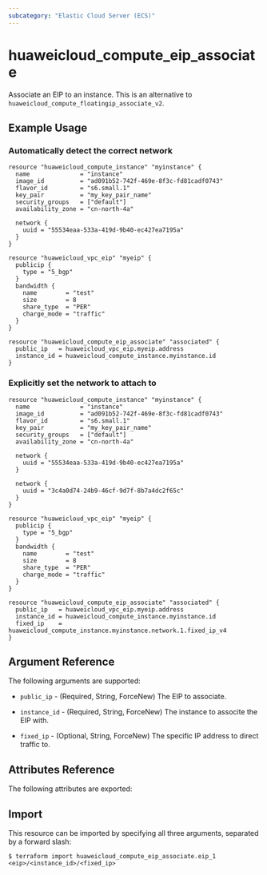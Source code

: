 ```yaml
---
subcategory: "Elastic Cloud Server (ECS)"
---
```


# huaweicloud\_compute\_eip\_associate

Associate an EIP to an instance. This is an alternative to
`huaweicloud_compute_floatingip_associate_v2`.

## Example Usage

### Automatically detect the correct network

```hcl
resource "huaweicloud_compute_instance" "myinstance" {
  name              = "instance"
  image_id          = "ad091b52-742f-469e-8f3c-fd81cadf0743"
  flavor_id         = "s6.small.1"
  key_pair          = "my_key_pair_name"
  security_groups   = ["default"]
  availability_zone = "cn-north-4a"

  network {
    uuid = "55534eaa-533a-419d-9b40-ec427ea7195a"
  }
}

resource "huaweicloud_vpc_eip" "myeip" {
  publicip {
    type = "5_bgp"
  }
  bandwidth {
    name        = "test"
    size        = 8
    share_type  = "PER"
    charge_mode = "traffic"
  }
}

resource "huaweicloud_compute_eip_associate" "associated" {
  public_ip   = huaweicloud_vpc_eip.myeip.address
  instance_id = huaweicloud_compute_instance.myinstance.id
}
```

### Explicitly set the network to attach to

```hcl
resource "huaweicloud_compute_instance" "myinstance" {
  name              = "instance"
  image_id          = "ad091b52-742f-469e-8f3c-fd81cadf0743"
  flavor_id         = "s6.small.1"
  key_pair          = "my_key_pair_name"
  security_groups   = ["default"]
  availability_zone = "cn-north-4a"

  network {
    uuid = "55534eaa-533a-419d-9b40-ec427ea7195a"
  }

  network {
    uuid = "3c4a0d74-24b9-46cf-9d7f-8b7a4dc2f65c"
  }
}

resource "huaweicloud_vpc_eip" "myeip" {
  publicip {
    type = "5_bgp"
  }
  bandwidth {
    name        = "test"
    size        = 8
    share_type  = "PER"
    charge_mode = "traffic"
  }
}

resource "huaweicloud_compute_eip_associate" "associated" {
  public_ip   = huaweicloud_vpc_eip.myeip.address
  instance_id = huaweicloud_compute_instance.myinstance.id
  fixed_ip    = huaweicloud_compute_instance.myinstance.network.1.fixed_ip_v4
}
```

## Argument Reference

The following arguments are supported:

* `public_ip` - (Required, String, ForceNew) The EIP to associate.

* `instance_id` - (Required, String, ForceNew) The instance to associte the EIP with.

* `fixed_ip` - (Optional, String, ForceNew) The specific IP address to direct traffic to.

## Attributes Reference

The following attributes are exported:


## Import

This resource can be imported by specifying all three arguments, separated
by a forward slash:

```
$ terraform import huaweicloud_compute_eip_associate.eip_1 <eip>/<instance_id>/<fixed_ip>
```
